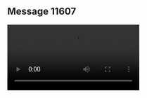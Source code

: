 ## Message 11607



![Video](https://data.iron-swords.co.il/2024/September/20/11607/11607_media.mp4)

